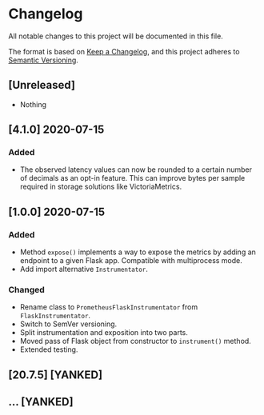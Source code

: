 # Changelog

All notable changes to this project will be documented in this file.

The format is based on [Keep a Changelog](https://keepachangelog.com/en/1.0.0/),
and this project adheres to [Semantic Versioning](https://semver.org/spec/v2.0.0.html).

## [Unreleased]

* Nothing

## [4.1.0] 2020-07-15

### Added

* The observed latency values can now be rounded to a certain number of 
    decimals as an opt-in feature. This can improve bytes per sample required in 
    storage solutions like VictoriaMetrics.

## [1.0.0] 2020-07-15

### Added

* Method `expose()` implements a way to expose the metrics by adding an 
    endpoint to a given Flask app. Compatible with multiprocess mode.
* Add import alternative `Instrumentator`.

### Changed

* Rename class to `PrometheusFlaskInstrumentator` from `FlaskInstrumentator`.
* Switch to SemVer versioning.
* Split instrumentation and exposition into two parts.
* Moved pass of Flask object from constructor to `instrument()` method.
* Extended testing.

## [20.7.5] [YANKED]

## ... [YANKED]
